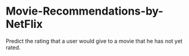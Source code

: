 # Movie-Recommendations-by-NetFlix
Predict the rating that a user would give to a movie that he has not yet rated.
